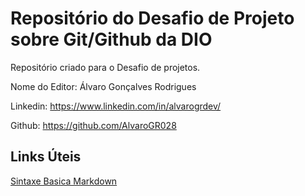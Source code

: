 # Repositório do Desafio de Projeto sobre Git/Github da DIO 

Repositório criado para o Desafio de projetos.



Nome do Editor: Álvaro Gonçalves Rodrigues

Linkedin: https://www.linkedin.com/in/alvarogrdev/

Github: https://github.com/AlvaroGR028



## Links Úteis
[Sintaxe Basica Markdown](https://www.markdownguide.org)
